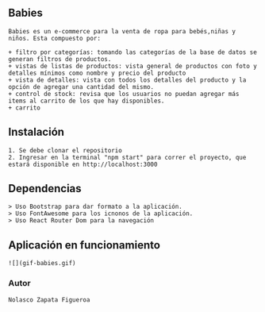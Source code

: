 ## Babies
    Babies es un e-commerce para la venta de ropa para bebés,niñas y niños. Esta compuesto por:

    + filtro por categorías: tomando las categorías de la base de datos se generan filtros de productos.
    + vistas de listas de productos: vista general de productos con foto y detalles mínimos como nombre y precio del producto
    + vista de detalles: vista con todos los detalles del producto y la opción de agregar una cantidad del mismo.
    + control de stock: revisa que los usuarios no puedan agregar más items al carrito de los que hay disponibles.
    + carrito

## Instalación

    1. Se debe clonar el repositorio
    2. Ingresar en la terminal "npm start" para correr el proyecto, que estará disponible en http://localhost:3000

## Dependencias

    > Uso Bootstrap para dar formato a la aplicación.
    > Uso FontAwesome para los icnonos de la aplicación.
    > Uso React Router Dom para la navegación

## Aplicación en funcionamiento
    ![](gif-babies.gif)

### Autor

    Nolasco Zapata Figueroa